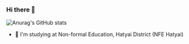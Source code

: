 ### Hi there 👋

![Anurag's GitHub stats](https://github-readme-stats.vercel.app/api?username=buslnwth&show_icons=true&theme=dark)
- 🌱 I'm studying at Non-formal Education, Hatyai District (NFE Hatyai)
